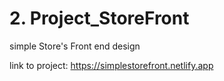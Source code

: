 # 2. Project_StoreFront
simple Store's Front end design 

link to project: https://simplestorefront.netlify.app
